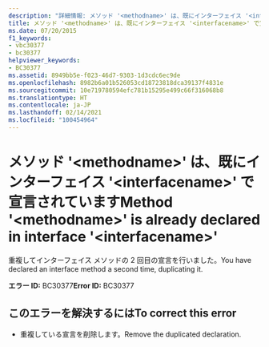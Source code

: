 ```yaml
---
description: "詳細情報: メソッド '<methodname>' は、既にインターフェイス '<interfacename>' で宣言されています"
title: メソッド '<methodname>' は、既にインターフェイス '<interfacename>' で宣言されています
ms.date: 07/20/2015
f1_keywords:
- vbc30377
- bc30377
helpviewer_keywords:
- BC30377
ms.assetid: 8949bb5e-f023-46d7-9303-1d3cdc6ec9de
ms.openlocfilehash: 8982b6a01b526053cd18723818dca39137f4831e
ms.sourcegitcommit: 10e719780594efc781b15295e499c66f316068b8
ms.translationtype: HT
ms.contentlocale: ja-JP
ms.lasthandoff: 02/14/2021
ms.locfileid: "100454964"
---
```

# <a name="method-methodname-is-already-declared-in-interface-interfacename"></a><span data-ttu-id="34b19-103">メソッド '\<methodname>' は、既にインターフェイス '\<interfacename>' で宣言されています</span><span class="sxs-lookup"><span data-stu-id="34b19-103">Method '\<methodname>' is already declared in interface '\<interfacename>'</span></span>

<span data-ttu-id="34b19-104">重複してインターフェイス メソッドの 2 回目の宣言を行いました。</span><span class="sxs-lookup"><span data-stu-id="34b19-104">You have declared an interface method a second time, duplicating it.</span></span>  
  
 <span data-ttu-id="34b19-105">**エラー ID:** BC30377</span><span class="sxs-lookup"><span data-stu-id="34b19-105">**Error ID:** BC30377</span></span>  
  
## <a name="to-correct-this-error"></a><span data-ttu-id="34b19-106">このエラーを解決するには</span><span class="sxs-lookup"><span data-stu-id="34b19-106">To correct this error</span></span>  
  
- <span data-ttu-id="34b19-107">重複している宣言を削除します。</span><span class="sxs-lookup"><span data-stu-id="34b19-107">Remove the duplicated declaration.</span></span>
